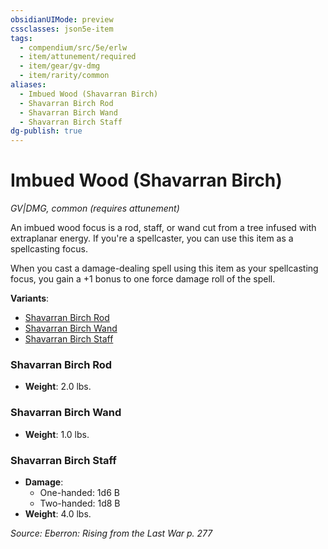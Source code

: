 ```yaml
---
obsidianUIMode: preview
cssclasses: json5e-item
tags:
  - compendium/src/5e/erlw
  - item/attunement/required
  - item/gear/gv-dmg
  - item/rarity/common
aliases:
  - Imbued Wood (Shavarran Birch)
  - Shavarran Birch Rod
  - Shavarran Birch Wand
  - Shavarran Birch Staff
dg-publish: true
---
```

# Imbued Wood (Shavarran Birch)
*GV|DMG, common (requires attunement)*  


An imbued wood focus is a rod, staff, or wand cut from a tree infused with extraplanar energy. If you're a spellcaster, you can use this item as a spellcasting focus.

When you cast a damage-dealing spell using this item as your spellcasting focus, you gain a +1 bonus to one force damage roll of the spell.

**Variants**:
- [Shavarran Birch Rod](#Shavarran%20Birch%20Rod)
- [Shavarran Birch Wand](#Shavarran%20Birch%20Wand)
- [Shavarran Birch Staff](#Shavarran%20Birch%20Staff)

### Shavarran Birch Rod

- **Weight**: 2.0 lbs.

### Shavarran Birch Wand

- **Weight**: 1.0 lbs.

### Shavarran Birch Staff

- **Damage**:
  - One-handed: 1d6 B
  - Two-handed: 1d8 B
- **Weight**: 4.0 lbs.


*Source: Eberron: Rising from the Last War p. 277*